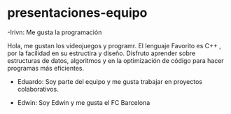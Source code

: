 # presentaciones-equipo

-Irivn: Me gusta la programación

Hola, me gustan los videojuegos y programr. El lenguaje Favorito es  C++ , por la facilidad en su estructira y diseño.  Disfruto aprender sobre estructuras de datos, algoritmos y en la optimización de código para hacer programas más eficientes.

- Eduardo: Soy parte del equipo y me gusta trabajar en proyectos colaborativos.

- Edwin: Soy Edwin y me gusta el FC Barcelona 

